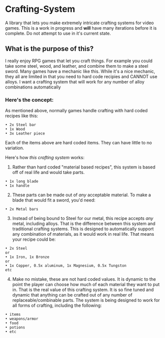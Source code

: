 # Crafting-System
A library that lets you make extremely intricate crafting systems for video games. This is a work in progress and **will** have many iterations before it is complete. Do not attempt to use in it's current state.

## What is the purpose of this?
I really enjoy RPG games that let you craft things. For example you could take some steel, wood, and leather, and combine them to make a steel sword. Many games have a mechanic like this. While it's a nice mechanic, they all are limited in that you need to hard code recipies and CANNOT use alloys. I want a crafting system that will work for any number of alloy combinations automatically

### Here's the concept:
As mentioned above, normally games handle crafting with hard coded recipes like this:
```
• 2x Steel bar
• 1x Wood
• 3x Leather piece
```
Each of the items above are hard coded items. They can have little to no variation.

Here's how *this crafting system* works:
1. Rather than hard coded "material based recipes", this system is based off of real life and would take parts.
```
• 1x long blade
• 1x handle
```

2. These parts can be made out of *any* acceptable material. To make a blade that would fit a sword, you'd need:
```
• 2x Metal bars 
```

3. Instead of being bound to Steel for our metal, this recipe accepts *any* metal, including alloys.
That is the difference between this system and traditional crafting systems. This is designed to automatically 
support any combination of materials, as it would work in real life. That means your recipe could be:
```
• 2x Steel
or
• 1x Iron, 1x Bronze
or
• 1x Copper, 0.5x aluminum, 1x Magnesium, 0.5x Tungston
etc
```

4. Make no mistake, these are not hard coded values. It is dynamic to the point the player can choose how much of each material they want to put in. That is the real value of this crafting system. It is so fine tuned and dynamic that anything can be crafted out of any number of replaceable/combinable parts. The system is being designed to work for all forms of crafting, including the following:
```
• items
• weapons/armor
• food
• potions
• etc
```
